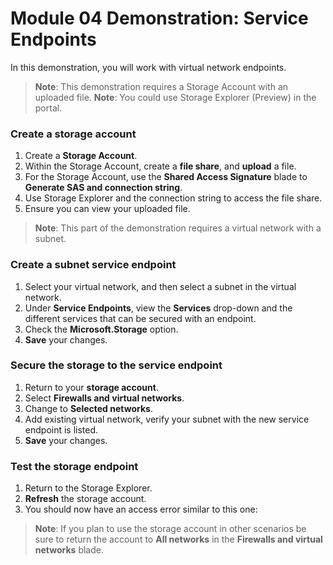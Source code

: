 # Module 04 Demonstration: Service Endpoints 

In this demonstration, you will work with virtual network endpoints.

> **Note**: This demonstration requires a Storage Account with an uploaded file. **Note**: You could use Storage Explorer (Preview) in the portal.

### Create a storage account 

1. Create a **Storage Account**.
2. Within the Storage Account, create a **file share**, and **upload** a file.
3. For the Storage Account, use the **Shared Access Signature** blade to **Generate SAS and connection string**.
4. Use Storage Explorer and the connection string to access the file share.
5. Ensure you can view your uploaded file.

> **Note**: This part of the demonstration requires a virtual network with a subnet.

### Create a subnet service endpoint 

1. Select your virtual network, and then select a subnet in the virtual network.
2. Under **Service Endpoints**, view the **Services** drop-down and the different services that can be secured with an endpoint.
3. Check the **Microsoft.Storage** option.
4. **Save** your changes.

### Secure the storage to the service endpoint 

1. Return to your **storage account**.
2. Select **Firewalls and virtual networks**.
3. Change to **Selected networks**.
4. Add existing virtual network, verify your subnet with the new service endpoint is listed.
5. **Save** your changes.

### Test the storage endpoint 

1. Return to the Storage Explorer.
2. **Refresh** the storage account.
3. You should now have an access error similar to this one:

> **Note**: If you plan to use the storage account in other scenarios be sure to return the account to **All networks** in the **Firewalls and virtual networks** blade.
